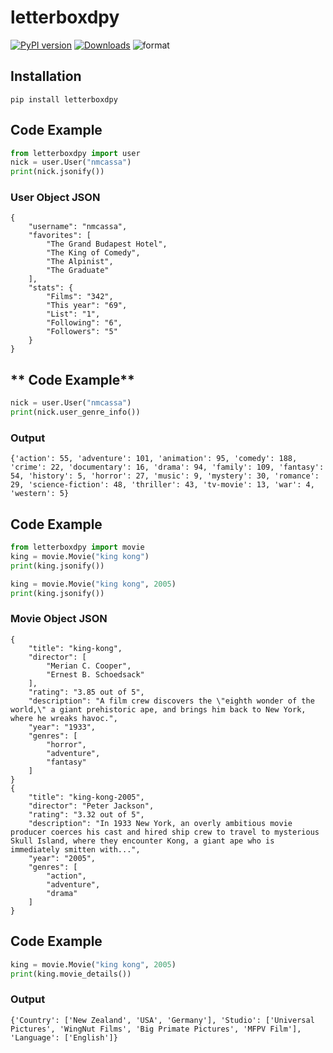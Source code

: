 # letterboxdpy

[![PyPI version](https://badge.fury.io/py/letterboxdpy.svg)](https://badge.fury.io/py/letterboxdpy)
[![Downloads](https://pepy.tech/badge/letterboxdpy)](https://pepy.tech/project/letterboxdpy)
![format](https://img.shields.io/pypi/format/letterboxdpy)

## Installation

```
pip install letterboxdpy
```

## **Code Example**

```python
from letterboxdpy import user
nick = user.User("nmcassa")
print(nick.jsonify())
```

### **User Object JSON**

```
{
    "username": "nmcassa",
    "favorites": [
        "The Grand Budapest Hotel",
        "The King of Comedy",
        "The Alpinist",
        "The Graduate"
    ],
    "stats": {
        "Films": "342",
        "This year": "69",
        "List": "1",
        "Following": "6",
        "Followers": "5"
    }
}
```

## ** Code Example**

```python
nick = user.User("nmcassa")
print(nick.user_genre_info())
```

### Output

```
{'action': 55, 'adventure': 101, 'animation': 95, 'comedy': 188, 'crime': 22, 'documentary': 16, 'drama': 94, 'family': 109, 'fantasy': 54, 'history': 5, 'horror': 27, 'music': 9, 'mystery': 30, 'romance': 29, 'science-fiction': 48, 'thriller': 43, 'tv-movie': 13, 'war': 4, 'western': 5}
```

## **Code Example**

```python
from letterboxdpy import movie
king = movie.Movie("king kong")
print(king.jsonify())

king = movie.Movie("king kong", 2005)
print(king.jsonify())
```

### **Movie Object JSON**

```
{
    "title": "king-kong",
    "director": [
        "Merian C. Cooper",
        "Ernest B. Schoedsack"
    ],
    "rating": "3.85 out of 5",
    "description": "A film crew discovers the \"eighth wonder of the world,\" a giant prehistoric ape, and brings him back to New York, where he wreaks havoc.",
    "year": "1933",
    "genres": [
        "horror",
        "adventure",
        "fantasy"
    ]
}
{
    "title": "king-kong-2005",
    "director": "Peter Jackson",
    "rating": "3.32 out of 5",
    "description": "In 1933 New York, an overly ambitious movie producer coerces his cast and hired ship crew to travel to mysterious Skull Island, where they encounter Kong, a giant ape who is immediately smitten with...",
    "year": "2005",
    "genres": [
        "action",
        "adventure",
        "drama"
    ]
}
```

## **Code Example**

```python
king = movie.Movie("king kong", 2005)
print(king.movie_details())
```

### **Output**

```
{'Country': ['New Zealand', 'USA', 'Germany'], 'Studio': ['Universal Pictures', 'WingNut Films', 'Big Primate Pictures', 'MFPV Film'], 'Language': ['English']}
```
